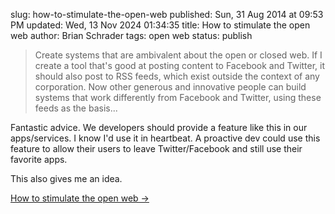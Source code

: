 slug: how-to-stimulate-the-open-web
published: Sun, 31 Aug 2014 at 09:53 PM
updated: Wed, 13 Nov 2024 01:34:35 
title: How to stimulate the open web
author: Brian Schrader
tags: open web
status: publish

> Create systems that are ambivalent about the open or closed web. If I create a tool that's good at posting content to Facebook and Twitter, it should also post to RSS feeds, which exist outside the context of any corporation. Now other generous and innovative people can build systems that work differently from Facebook and Twitter, using these feeds as the basis...

Fantastic advice. We developers should provide a feature like this in our apps/services. I know I'd use it in heartbeat. A proactive dev could use this feature to allow their users to leave Twitter/Facebook and still use their favorite apps.

This also gives me an idea.

[How to stimulate the open web &#8594;](http://scripting.com/2014/08/31/howToStimulateTheOpenWeb.html)
